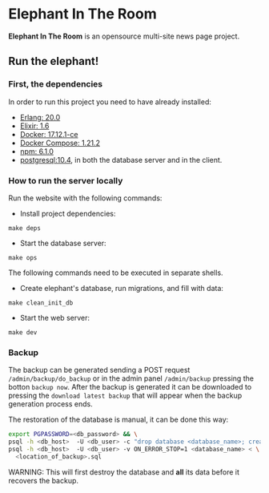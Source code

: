 # Elephant In The Room
**Elephant In The Room** is an opensource multi-site news page project.

## Run the elephant!

### First, the dependencies
In order to run this project you need to have already installed:

* [Erlang: 20.0](http://erlang.org/doc/installation_guide/INSTALL.html)
* [Elixir: 1.6 ](https://elixir-lang.org/install.html)
* [Docker: 17.12.1-ce](https://docs.docker.com/install/)
* [Docker Compose: 1.21.2](https://docs.docker.com/compose/install/)
* [npm: 6.1.0](https://docs.npmjs.com/cli/install)
* [postgresql:10.4](https://www.postgresql.org/download/linux/ubuntu/), in both the database server and in the client.

### How to run the server locally
Run the website with the following commands:

* Install project dependencies:
```
make deps
```

* Start the database server:
```
make ops
```

The following commands need to be executed in separate shells.

* Create elephant's database, run migrations, and fill with data:
```
make clean_init_db
```

* Start the web server:
```
make dev
```

### Backup

The backup can be generated sending a POST request `/admin/backup/do_backup` or in the admin panel `/admin/backup` pressing the botton `backup now`. After the backup is generated it can be downloaded to pressing the `download latest backup` that will appear when the backup generation process ends.

The restoration of the database is manual, it can be done this way:

```bash
export PGPASSWORD=<db_password> && \
psql -h <db_host>  -U <db_user> -c "drop database <database_name>; create database <database_name>;" && \
psql -h <db_host>  -U <db_user> -v ON_ERROR_STOP=1 <database_name> < \
  <location_of_backup>.sql
```

WARNING: This will first destroy the database and **all** its data before it recovers the backup.

